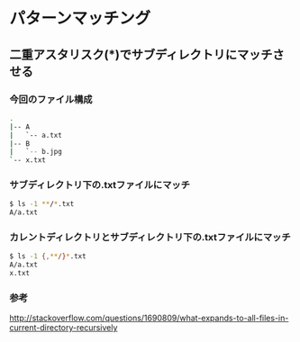 ﻿# パターンマッチング

## 二重アスタリスク(*)でサブディレクトリにマッチさせる
### 今回のファイル構成

```bash
.
|-- A
|   `-- a.txt
|-- B
|   `-- b.jpg
`-- x.txt
```

### サブディレクトリ下の.txtファイルにマッチ

```bash
$ ls -1 **/*.txt
A/a.txt
```

### カレントディレクトリとサブディレクトリ下の.txtファイルにマッチ

```bash
$ ls -1 {,**/}*.txt
A/a.txt
x.txt
```

### 参考
http://stackoverflow.com/questions/1690809/what-expands-to-all-files-in-current-directory-recursively
